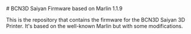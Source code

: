 ﻿﻿# BCN3D Saiyan Firmware based on Marlin 1.1.9

This is the repository that contains the firmware for the BCN3D Saiyan 3D Printer. It's based on the well-known Marlin but with some modifications.

